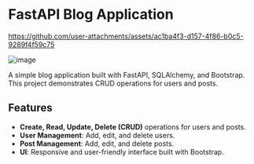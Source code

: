 # FastAPI Blog Application

https://github.com/user-attachments/assets/ac1ba4f3-d157-4f86-b0c5-9289f4f59c75

![image](https://github.com/user-attachments/assets/a8c6f83d-89c3-4641-9d2a-70177daef842)


A simple blog application built with FastAPI, SQLAlchemy, and Bootstrap. This project demonstrates CRUD operations for users and posts.

## Features

- **Create, Read, Update, Delete (CRUD)** operations for users and posts.
- **User Management**: Add, edit, and delete users.
- **Post Management**: Add, edit, and delete posts.
- **UI**: Responsive and user-friendly interface built with Bootstrap.


